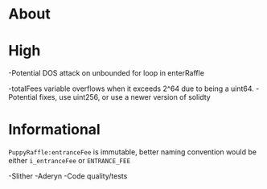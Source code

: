 # About


# High

-Potential DOS attack on unbounded for loop in enterRaffle

-totalFees variable overflows when it exceeds 2^64 due to being a uint64.
-Potential fixes, use uint256, or use a newer version of solidty



# Informational 

`PuppyRaffle:entranceFee` is immutable, better naming convention would be either `i_entranceFee` or `ENTRANCE_FEE`



-Slither 
-Aderyn
-Code quality/tests
